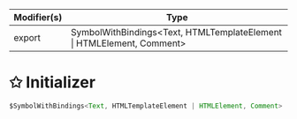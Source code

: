 | Modifier(s)                            | Type                     |
|----------------------------------------|--------------------------|
| export | SymbolWithBindings&lt;Text, HTMLTemplateElement &#124; HTMLElement, Comment&gt; |

# &#10025; Initializer

```ts
$SymbolWithBindings<Text, HTMLTemplateElement | HTMLElement, Comment>
```